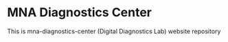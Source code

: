 # MNA Diagnostics Center

This is mna-diagnostics-center (Digital Diagnostics Lab) website repository
